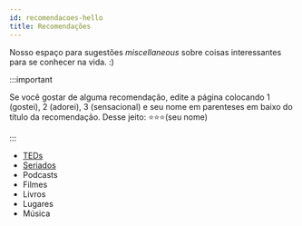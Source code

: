 ```yaml
---
id: recomendacoes-hello
title: Recomendações
---
```


Nosso espaço para sugestões *miscellaneous* sobre coisas interessantes para se conhecer na vida. :)

:::important

Se você gostar de alguma recomendação, edite a página colocando 1 (gostei), 2 (adorei), 3 (sensacional) e seu nome em parenteses em baixo do título da recomendação. Desse jeito: ⭐️⭐️⭐️(seu nome)

:::

* [TEDs](ted)
* [Seriados](seriados)
* Podcasts
* Filmes
* Livros
* Lugares
* Música